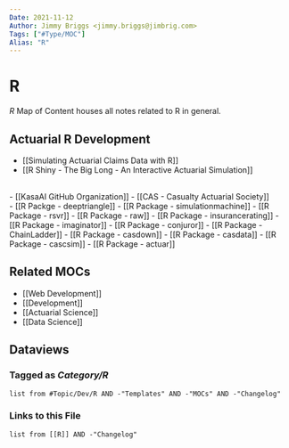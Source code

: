 ```yaml
---
Date: 2021-11-12
Author: Jimmy Briggs <jimmy.briggs@jimbrig.com>
Tags: ["#Type/MOC"]
Alias: "R"
---
```


# R

*R* Map of Content houses all notes related to R in general.

## Actuarial R Development

-   [[Simulating Actuarial Claims Data with R]]
-   [[R Shiny - The Big Long - An Interactive Actuarial Simulation]]
<br>
-   [[KasaAI GitHub Organization]]
-   [[CAS - Casualty Actuarial Society]]
<br>
-   [[R Packge - deeptriangle]]
-   [[R Package - simulationmachine]]
-   [[R Package - rsvr]]
-   [[R Package - raw]]
-   [[R Package - insurancerating]]
-   [[R Package - imaginator]]
-   [[R Package - conjuror]]
-   [[R Package - ChainLadder]]
-   [[R Package - casdown]]
-   [[R Package - casdata]]
-   [[R Package - cascsim]]
-   [[R Package - actuar]]


## Related MOCs

-   [[Web Development]]
-   [[Development]]
-   [[Actuarial Science]]
-   [[Data Science]]

## Dataviews

### Tagged as *Category/R*

```dataview
list from #Topic/Dev/R AND -"Templates" AND -"MOCs" AND -"Changelog"
```

### Links to this File

```dataview
list from [[R]] AND -"Changelog"
```